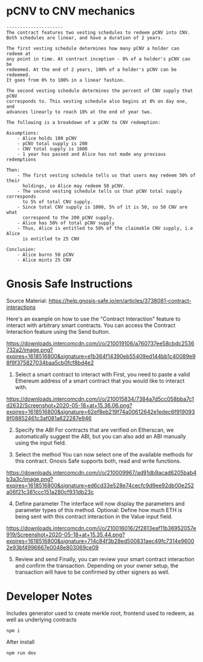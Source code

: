 # pCNV to CNV mechanics
    ---------------------
    The contract features two vesting schedules to redeem pCNV into CNV.
    Both schedules are linear, and have a duration of 2 years.

    The first vesting schedule determines how many pCNV a holder can redeem at
    any point in time. At contract inception - 0% of a holder's pCNV can be 
    redeemed. At the end of 2 years, 100% of a holder's pCNV can be redeemed.
    It goes from 0% to 100% in a linear fashion.

    The second vesting schedule determines the percent of CNV supply that pCNV
    corresponds to. This vesting schedule also begins at 0% on day one, and
    advances linearly to reach 10% at the end of year two.

    The following is a breakdown of a pCNV to CNV redemption:

    Assumptions:
        - Alice holds 100 pCNV
        - pCNV total supply is 200
        - CNV total supply is 1000
        - 1 year has passed and Alice has not made any previous redemptions
    
    Then:
        - The first vesting schedule tells us that users may redeem 50% of their
          holdings, so Alice may redeem 50 pCNV.
        - The second vesting schedule tells us that pCNV total supply corresponds
          to 5% of total CNV supply.
        - Since total CNV supply is 1000, 5% of it is 50, so 50 CNV are what
          correspond to the 200 pCNV supply.
        - Alice has 50% of total pCNV supply
        - Thus, Alice is entitled to 50% of the claimable CNV supply, i.e Alice
          is entitled to 25 CNV

    Conclusion:
        - Alice burns 50 pCNV
        - Alice mints 25 CNV


# Gnosis Safe Instructions
Source Material: https://help.gnosis-safe.io/en/articles/3738081-contract-interactions

Here's an example on how to use the "Contract Interaction" feature to interact with arbitrary smart contracts. You can access the Contract Interaction feature using the Send button.

https://downloads.intercomcdn.com/i/o/210019106/a760737ee58cbdc2536732a2/image.png?expires=1618516800&signature=e1b364f14390eb55409ed144bb1c40089e98f9f375827034baa5cb0fcf8bd4e2

1) Select a smart contract to interact with
First, you need to paste a valid Ethereum address of a smart contract that you would like to interact with.

https://downloads.intercomcdn.com/i/o/210015834/7384a7d5cc058bba7c1d2632/Screenshot+2020-05-18+at+15.36.06.png?expires=1618516800&signature=62ef8eb219f74a00612642e1edec6f9190938f08852461c3af081a622287e946

2) Specify the ABI
For contracts that are verified on Etherscan, we automatically suggest the ABI, but you can also add an ABI manually using the input field.

3) Select the method
You can now select one of the available methods for this contract. Gnosis Safe supports both, read and write functions.

https://downloads.intercomcdn.com/i/o/210009967/ad91db9acad6205bab4b3a3c/image.png?expires=1618516800&signature=ed6cd33e528e74cecfc9d9ee92db00e252a06f21c381ccc151a280cf931db23c

4) Define parameter
The interface will now display the parameters and parameter types of this method. Optional: Define how much ETH is being sent with this contract interaction in the Value input field.

https://downloads.intercomcdn.com/i/o/210016016/2f2813eaf11b36952057e919/Screenshot+2020-05-18+at+15.35.44.png?expires=1618516800&signature=714c84f3b28ed500831aec49fc7314e96002e93bf4996667e0048e803069ce09

5) Review and send
Finally, you can review your smart contract interaction and confirm the transaction. Depending on your owner setup, the transaction will have to be confirmed by other signers as well.


# Developer Notes
Includes generator used to create merkle root, frontend used to redeem, as well as underlying contracts

    npm i



After install

    npm run dev